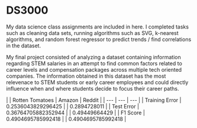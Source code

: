 # DS3000

My data science class assignments are included in here. I completed tasks such as cleaning data sets, running algorithms such as SVG, k-nearest algorithms, and random forest regressor to predict trends / find correlations in the dataset. 

My final project consisted of analyzing a dataset containing information regarding STEM salaries in an attempt to find common factors related to career levels and compensation packages across multiple tech oriented companies. The information obtained in this dataset has the most relevenace to STEM students
or early career employees and could directly influence when and where students decide to focus their career paths. 

| | Rotten Tomatoes | Amazon | Reddit | 
| --- | --- | --- | 
| Training Error | 0.2536043829296425 | | 0.2894728011 |
| Test Error | 0.36764705882352944 | | 0.49449664429 | 
| F1 Score | 0.4904695785992418 | | 0.4904695785992418 |

